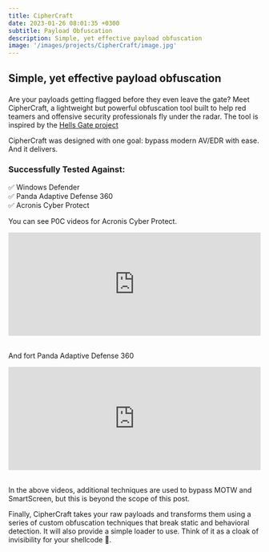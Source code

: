 ```yaml
---
title: CipherCraft
date: 2023-01-26 08:01:35 +0300
subtitle: Payload Obfuscation
description: Simple, yet effective payload obfuscation
image: '/images/projects/CipherCraft/image.jpg'
---
```


<!-- <div class="gallery-box">
  <div class="gallery">
    <img src="/images/project-5.jpg" alt="Project">
    <img src="/images/project-8.jpg" alt="Project">
    <img src="/images/project-6.jpg" alt="Project">
  </div>
  <em>Projects / <a href="https://unsplash.com/" target="_blank">Unsplash</a></em>
</div> -->

<div class="block-header inner-sm" style="margin-top: 1.5em; margin-bottom: 1.5em">
  <h2 class="block-title line-top">Simple, yet effective payload obfuscation</h2>
</div>

Are your payloads getting flagged before they even leave the gate? Meet CipherCraft, a lightweight but powerful obfuscation tool built to help red teamers and offensive security professionals fly under the radar. The tool is inspired by the [Hells Gate project](https://github.com/am0nsec/HellsGate)

CipherCraft was designed with one goal: bypass modern AV/EDR with ease. And it delivers.

### Successfully Tested Against: <br>
✅ Windows Defender <br>
✅ Panda Adaptive Defense 360 <br>
✅ Acronis Cyber Protect <br>

You can see P0C videos for Acronis Cyber Protect. 

<div style="position:relative; width:100%; height:0px; padding-bottom:40.906%"><iframe allow="fullscreen" allowfullscreen height="100%" src="https://www.youtube.com/embed/D1Mr2FXGqlA?si=jUzxUb58kYUwFu7X" width="100%" style="border:none; width:100%; height:100%; position:absolute; left:0px; top:0px; overflow:hidden;"></iframe></div><br>

And fort Panda Adaptive Defense 360

<div style="position:relative; width:100%; height:0px; padding-bottom:40.906%"><iframe allow="fullscreen" allowfullscreen height="100%" src="https://www.youtube.com/embed/_8X1BaZeeVA?si=yXuT4x-3yWaxRJTG" width="100%" style="border:none; width:100%; height:100%; position:absolute; left:0px; top:0px; overflow:hidden;"></iframe></div><br>

In the above videos, additional techniques are used to bypass MOTW and SmartScreen, but this is beyond the scope of this post.

Finally, CipherCraft takes your raw payloads and transforms them using a series of custom obfuscation techniques that break static and behavioral detection. It will also provide a simple loader to use. Think of it as a cloak of invisibility for your shellcode 🫣.


<!-- <div class="block-header inner-sm" style="margin-bottom: 1.5em">
  <h2 class="block-title line-top">Technology</h2>
</div> -->